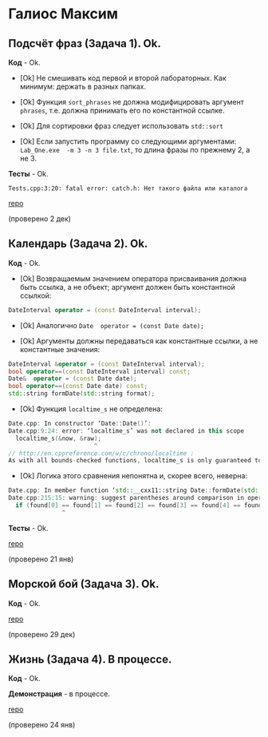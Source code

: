 # Галиос Максим

## Подсчёт фраз (Задача 1). Ok.

**Код** - Ok.

- [Ok] Не смешивать код первой и второй лабораторных. Как минимум: держать в разных папках.

- [Ok] Функция `sort_phrases` не должна модифицировать аргумент `phrases`,
т.е. должна принимать его по константной ссылке.

- [Ok] Для сортировки фраз следует использовать `std::sort`

- [Ok] Если запустить программу со следующими аргументами: `Lab_One.exe  -m 3 -n 3 file.txt`, то длина фразы по прежнему 2, а не 3.

**Тесты** - Ok.

```
Tests.cpp:3:20: fatal error: catch.h: Нет такого файла или каталога
```

[repo](https://bitbucket.org/galios_16203/repository1)

(проверено 2 дек)

## Календарь (Задача 2). Ok.

**Код** - Ok.

- [Ok] Возвращаемым значением оператора присваивания должна быть ссылка, а не объект; аргумент должен быть константной ссылкой:
```C++
DateInterval operator = (const DateInterval interval);
```

- [Ok] Аналогично `Date  operator = (const Date date);`

- [Ok] Аргументы должны передаваться как константные ссылки, а не константные значения:
```C++
DateInterval &operator = (const DateInterval interval);
bool operator==(const DateInterval interval) const;
Date&  operator = (const Date date);
bool operator==(const Date date) const;
std::string formDate(std::string format);
```

- [Ok] Функция `localtime_s` не определена:
```C++
Date.cpp: In constructor ‘Date::Date()’:
Date.cpp:9:24: error: ‘localtime_s’ was not declared in this scope
  localtime_s(&now, &raw);
                        ^
// http://en.cppreference.com/w/c/chrono/localtime :
As with all bounds-checked functions, localtime_s is only guaranteed to be available if __STDC_LIB_EXT1__ is defined by the implementation and if the user defines __STDC_WANT_LIB_EXT1__ to the integer constant 1 before including time.h.
```

- [Ok] Логика этого сравнения непонятна и, скорее всего, неверна:
```C++
Date.cpp: In member function ‘std::__cxx11::string Date::formDate(std::__cxx11::string)’:
Date.cpp:215:15: warning: suggest parentheses around comparison in operand of ‘==’ [-Wparentheses]
  if (found[0] == found[1] == found[2] == found[3] == found[4] == found[5] == found[6]) str = "Invalid date format";
               ^
```

**Тесты** - Ok.

[repo](https://bitbucket.org/galios_16203/repository1)

(проверено 21 янв)

## Морской бой (Задача 3). Ok.

**Код** - Ok.

[repo](https://bitbucket.org/galios_16203/repository1)

(проверено 29 дек)

## Жизнь (Задача 4). В процессе.

**Код** - Ok.

**Демонстрация** - в процессе.

[repo](https://bitbucket.org/galios_16203/repository1)

(проверено 24 янв)
